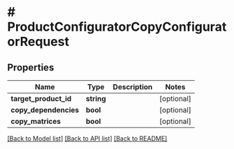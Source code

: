 # # ProductConfiguratorCopyConfiguratorRequest


## Properties


Name | Type | Description | Notes
------------ | ------------- | ------------- | -------------
**target_product_id**| **string** |   | [optional]
**copy_dependencies**| **bool** |   | [optional]
**copy_matrices**| **bool** |   | [optional]


[[Back to Model list]](../../README.md#models) [[Back to API list]](../../README.md#endpoints) [[Back to README]](../../README.md)